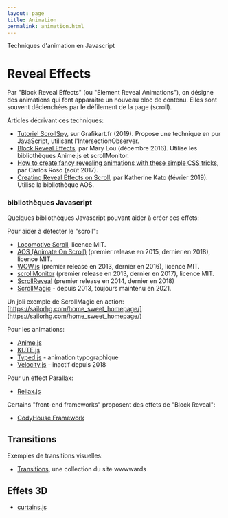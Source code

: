 ```yaml
---
layout: page
title: Animation
permalink: animation.html
---
```


Techniques d'animation en Javascript

# Reveal Effects

Par "Block Reveal Effects" (ou "Element Reveal Animations"), on désigne des animations qui font apparaître un nouveau bloc de contenu. Elles sont souvent déclenchées par le défilement de la page (scroll).

Articles décrivant ces techniques:

* [Tutoriel ScrollSpy](https://grafikart.fr/tutoriels/scrollspy-js-page-491), sur Grafikart.fr (2019). Propose une technique en pur JavaScript, utilisant l'IntersectionObserver.
* [Block Reveal Effects](https://tympanus.net/codrops/2016/12/21/block-reveal-effects/), par Mary Lou (décembre 2016). Utilise les bibliothèques Anime.js et scrollMonitor.
* [How to create fancy revealing animations with these simple CSS tricks](https://hackernoon.com/how-to-create-fancy-revealing-animations-with-these-simple-css-tricks-5b34614ae69a), par Carlos Roso (août 2017).
* [Creating Reveal Effects on Scroll](https://dev.to/kathykato/creating-reveal-effects-on-scroll-31o6), par Katherine Kato (février 2019). Utilise la bibliothèque AOS.

### bibliothèques Javascript

Quelques bibliothèques Javascript pouvant aider à créer ces effets:

Pour aider à détecter le "scroll":

* [Locomotive Scroll](https://locomotivemtl.github.io/locomotive-scroll/), licence MIT.
* [AOS (Animate On Scroll)](https://github.com/michalsnik/aos) (premier release en 2015, dernier en 2018), licence MIT.
* [WOW.js](https://wowjs.uk/) (premier release en 2013, dernier en 2016), licence MIT.
* [scrollMonitor](https://github.com/stutrek/scrollMonitor) (premier release en 2013, dernier en 2017), licence MIT.
* [ScrollReveal](https://github.com/scrollreveal/scrollreveal) (premier release en 2014, dernier en 2018)
* [ScrollMagic](http://scrollmagic.io/) - depuis 2013, toujours maintenu en 2021.

Un joli exemple de ScrollMagic en action: [https://sailorhg.com/home_sweet_homepage/](https://sailorhg.com/home_sweet_homepage/)

Pour les animations:
* [Anime.js](https://animejs.com/)
* [KUTE.js](https://github.com/thednp/kute.js/)
* [Typed.js](https://github.com/mattboldt/typed.js) - animation typographique
* [Velocity.js](http://velocityjs.org/) - inactif depuis 2018

Pour un effect Parallax:
* [Rellax.js](https://dixonandmoe.com/rellax/)

Certains "front-end frameworks" proposent des effets de "Block Reveal":
* [CodyHouse Framework](https://codyhouse.co/ds/components/info/reveal-effects)

## Transitions

Exemples de transitions visuelles:

* [Transitions](https://www.awwwards.com/awwwards/collections/transitions/), une collection du site wwwwards

## Effets 3D

* [curtains.js](https://www.curtainsjs.com/)